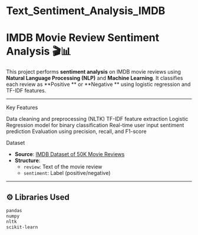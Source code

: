 # Text_Sentiment_Analysis_IMDB
# IMDB Movie Review Sentiment Analysis 🎬📊

This project performs **sentiment analysis** on IMDB movie reviews using **Natural Language Processing (NLP)** and **Machine Learning**. It classifies each review as **Positive ** or **Negative ** using logistic regression and TF-IDF features.

---

Key Features

Data cleaning and preprocessing (NLTK)
 TF-IDF feature extraction
 Logistic Regression model for binary classification
 Real-time user input sentiment prediction
 Evaluation using precision, recall, and F1-score



 Dataset

- **Source**: [IMDB Dataset of 50K Movie Reviews](https://www.kaggle.com/datasets/lakshmi25npathi/imdb-dataset-of-50k-movie-reviews)
- **Structure**:
  - `review`: Text of the movie review
  - `sentiment`: Label (positive/negative)

---

## ⚙️ Libraries Used

```bash
pandas
numpy
nltk
scikit-learn
